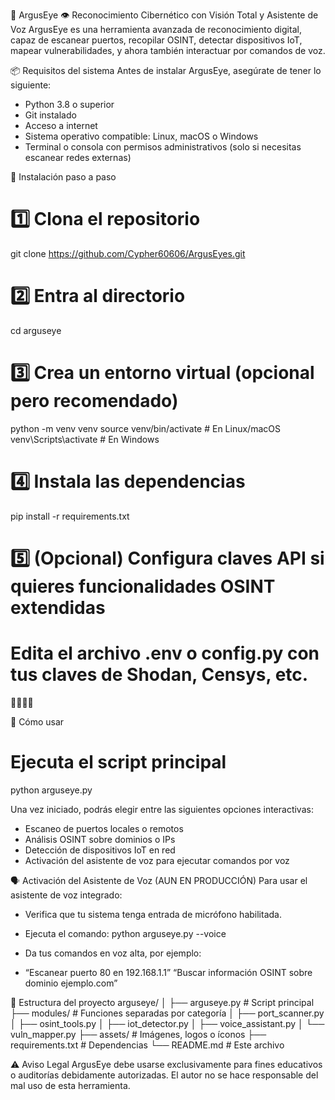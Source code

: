 🔭 ArgusEye
👁️ Reconocimiento Cibernético con Visión Total y Asistente de Voz
ArgusEye es una herramienta avanzada de reconocimiento digital, capaz de escanear puertos, recopilar OSINT, detectar dispositivos IoT, mapear vulnerabilidades, y ahora también interactuar por comandos de voz.

📦 Requisitos del sistema
Antes de instalar ArgusEye, asegúrate de tener lo siguiente:
- Python 3.8 o superior
- Git instalado
- Acceso a internet
- Sistema operativo compatible: Linux, macOS o Windows
- Terminal o consola con permisos administrativos (solo si necesitas escanear redes externas)

🧰 Instalación paso a paso
# 1️⃣ Clona el repositorio
git clone https://github.com/Cypher60606/ArgusEyes.git

# 2️⃣ Entra al directorio
cd arguseye

# 3️⃣ Crea un entorno virtual (opcional pero recomendado)
python -m venv venv
source venv/bin/activate   # En Linux/macOS
venv\Scripts\activate      # En Windows

# 4️⃣ Instala las dependencias
pip install -r requirements.txt

# 5️⃣ (Opcional) Configura claves API si quieres funcionalidades OSINT extendidas
# Edita el archivo .env o config.py con tus claves de Shodan, Censys, etc.



🔧 Cómo usar
# Ejecuta el script principal
python arguseye.py


Una vez iniciado, podrás elegir entre las siguientes opciones interactivas:
- Escaneo de puertos locales o remotos
- Análisis OSINT sobre dominios o IPs
- Detección de dispositivos IoT en red
- Activación del asistente de voz para ejecutar comandos por voz

🗣️ Activación del Asistente de Voz (AUN EN PRODUCCIÓN)
Para usar el asistente de voz integrado:
- Verifica que tu sistema tenga entrada de micrófono habilitada.
- Ejecuta el comando:
python arguseye.py --voice


- Da tus comandos en voz alta, por ejemplo:
- “Escanear puerto 80 en 192.168.1.1”
“Buscar información OSINT sobre dominio ejemplo.com”


📂 Estructura del proyecto
arguseye/
│
├── arguseye.py             # Script principal
├── modules/                # Funciones separadas por categoría
│   ├── port_scanner.py
│   ├── osint_tools.py
│   ├── iot_detector.py
│   ├── voice_assistant.py
│   └── vuln_mapper.py
├── assets/                 # Imágenes, logos o íconos
├── requirements.txt        # Dependencias
└── README.md               # Este archivo



⚠️ Aviso Legal
ArgusEye debe usarse exclusivamente para fines educativos o auditorías debidamente autorizadas. El autor no se hace responsable del mal uso de esta herramienta.
